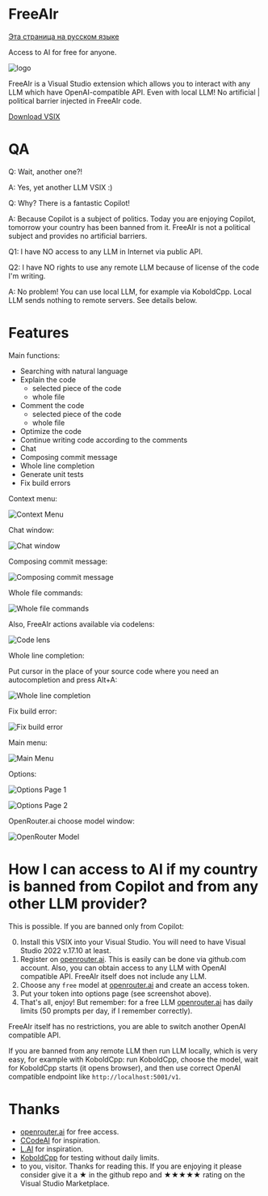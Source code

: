 # FreeAIr

[Эта страница на русском языке](https://translate.google.com/translate?sl=en&tl=ru&hl=en&u=https://github.com/lsoft/FreeAIr&client=webapp)

Access to AI for free for anyone.

![logo](https://raw.githubusercontent.com/lsoft/FreeAIr/main/logo.png)

FreeAIr is a Visual Studio extension which allows you to interact with any LLM which have OpenAI-compatible API. Even with local LLM! No artificial | political barrier injected in FreeAIr code.

[Download VSIX](https://marketplace.visualstudio.com/items?itemName=lsoft.FreeAIr)

# QA

Q: Wait, another one?!

A: Yes, yet another LLM VSIX :)


Q: Why? There is a fantastic Copilot!

A: Because Copilot is a subject of politics. Today you are enjoying Copilot, tomorrow your country has been banned from it. FreeAIr is not a political subject and provides no artificial barriers.


Q1: I have NO access to any LLM in Internet via public API.

Q2: I have NO rights to use any remote LLM because of license of the code I'm writing.

A: No problem! You can use local LLM, for example via KoboldCpp. Local LLM sends nothing to remote servers. See details below.


# Features

Main functions:

- Searching with natural language
- Explain the code
  - selected piece of the code
  - whole file
- Comment the code
  - selected piece of the code
  - whole file
- Optimize the code
- Continue writing code according to the comments
- Chat
- Composing commit message
- Whole line completion
- Generate unit tests
- Fix build errors

Context menu:

![Context Menu](https://raw.githubusercontent.com/lsoft/FreeAIr/main/contextmenu.png)

Chat window:

![Chat window](https://raw.githubusercontent.com/lsoft/FreeAIr/main/chatwindow.png)

Composing commit message:

![Composing commit message](https://raw.githubusercontent.com/lsoft/FreeAIr/main/commitmessage.png)

Whole file commands:

![Whole file commands](https://raw.githubusercontent.com/lsoft/FreeAIr/main/wholefilecommand.png)

Also, FreeAIr actions available via codelens:

![Code lens](https://raw.githubusercontent.com/lsoft/FreeAIr/main/codelens.png)

Whole line completion: 

Put cursor in the place of your source code where you need an autocompletion and press Alt+A:

![Whole line completion](https://raw.githubusercontent.com/lsoft/FreeAIr/main/wholelinecompletion.png)

Fix build error:

![Fix build error](https://raw.githubusercontent.com/lsoft/FreeAIr/main/fixbuilderror.png)

Main menu:

![Main Menu](https://raw.githubusercontent.com/lsoft/FreeAIr/main/mainmenu.png)

Options:

![Options Page 1](https://raw.githubusercontent.com/lsoft/FreeAIr/main/apipage.png)

![Options Page 2](https://raw.githubusercontent.com/lsoft/FreeAIr/main/reponsepage.png)

OpenRouter.ai choose model window:

![OpenRouter Model](https://raw.githubusercontent.com/lsoft/FreeAIr/main/openroutermodelpng.png)


# How I can access to AI if my country is banned from Copilot and from any other LLM provider?

This is possible. If you are banned only from Copilot:

0. Install this VSIX into your Visual Studio. You will need to have Visual Studio 2022 v.17.10 at least.
1. Register on [openrouter.ai](openrouter.ai). This is easily can be done via github.com account. Also, you can obtain access to any LLM with OpenAI compatible API. FreeAIr itself does not include any LLM.
2. Choose any `free` model at [openrouter.ai](openrouter.ai) and create an access token.
3. Put your token into options page (see screenshot above).
4. That's all, enjoy! But remember: for a free LLM [openrouter.ai](openrouter.ai) has daily limits (50 prompts per day, if I remember correctly).

FreeAIr itself has no restrictions, you are able to switch another OpenAI compatible API.

If you are banned from any remote LLM then run LLM locally, which is very easy, for example with KoboldCpp: run KoboldCpp, choose the model, wait for KoboldCpp starts (it opens browser), and then use correct OpenAI compatible endpoint like `http://localhost:5001/v1`.

# Thanks

- [openrouter.ai](openrouter.ai) for free access.
- [CCodeAI](https://github.com/TimChen44/CCodeAI) for inspiration.
- [L.AI](https://github.com/cntseesharp/L.AI) for inspiration.
- [KoboldCpp](https://github.com/LostRuins/koboldcpp/) for testing without daily limits.
- to you, visitor. Thanks for reading this. If you are enjoying it please consider give it a ★ in the github repo and ★★★★★ rating on the Visual Studio Marketplace.
